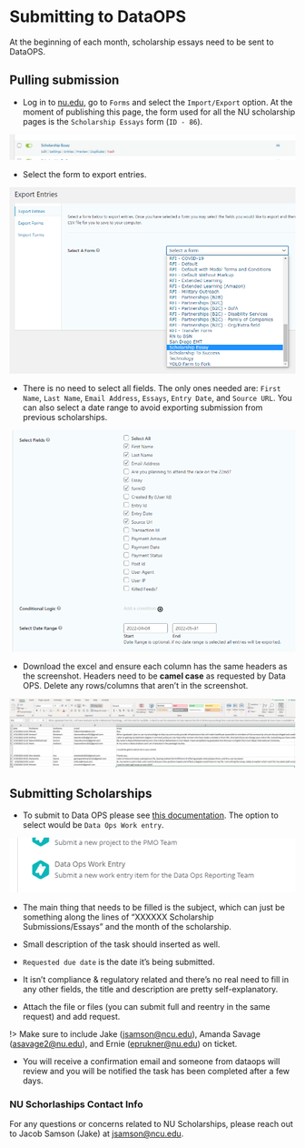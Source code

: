 # Submitting to DataOPS

At the beginning of each month, scholarship essays need to be sent to DataOPS.

## Pulling submission

- Log in to [nu.edu](https://www.nu.edu/wp-admin), go to `Forms` and select the `Import/Export` option. At the moment of publishing this page, the form used for all the NU scholarship pages is the `Scholarship Essays` form (`ID - 86`).

![Scholarship Data OPS](../_images/schorlarships-dataops/scholarships-dataops.png)

- Select the form to export entries.

![Scholarship Data OPS](../_images/schorlarships-dataops/scholarships-dataops-02.png)

- There is no need to select all fields. The only ones needed are: `First Name`, `Last Name`, `Email Address`, `Essays`, `Entry Date`, and `Source URL`. You can also select a date range to avoid exporting submission from previous scholarships.

![Scholarship Data OPS](../_images/schorlarships-dataops/scholarships-dataops-03.png)

- Download the excel and ensure each column has the same headers as the screenshot. Headers need to be **camel case** as requested by Data OPS. Delete any rows/columns that aren’t in the screenshot.

![Scholarship Data OPS](../_images/schorlarships-dataops/scholarships-dataops-04.png)

##  Submitting Scholarships
- To submit to Data OPS please see [this documentation](https://www.ncu.edu/sites/default/files/Reporting%20Intake%20Form%20Job%20Aid.pdf). The option to select would be `Data Ops Work entry`.

![Scholarship Data OPS](../_images/schorlarships-dataops/scholarships-dataops-05.png)

- The main thing that needs to be filled is the subject, which can just be something along the lines of “XXXXXX Scholarship Submissions/Essays” and the month of the scholarship.

- Small description of the task should inserted as well.

- `Requested due date` is the date it’s being submitted.

- It isn’t compliance & regulatory related and there’s no real need to fill in any other fields, the title and description are pretty self-explanatory.

- Attach the file or files (you can submit full and reentry in the same request) and add request.

!> Make sure to include Jake (jsamson@ncu.edu), Amanda Savage (asavage2@nu.edu), and Ernie (eprukner@nu.edu) on ticket.

- You will receive a confirmation email and someone from dataops will review and you will be notified the task has been completed after a few days.

### NU Schorlaships Contact Info
For any questions or concerns related to NU Scholarships, please reach out to Jacob Samson (Jake) at jsamson@ncu.edu.
